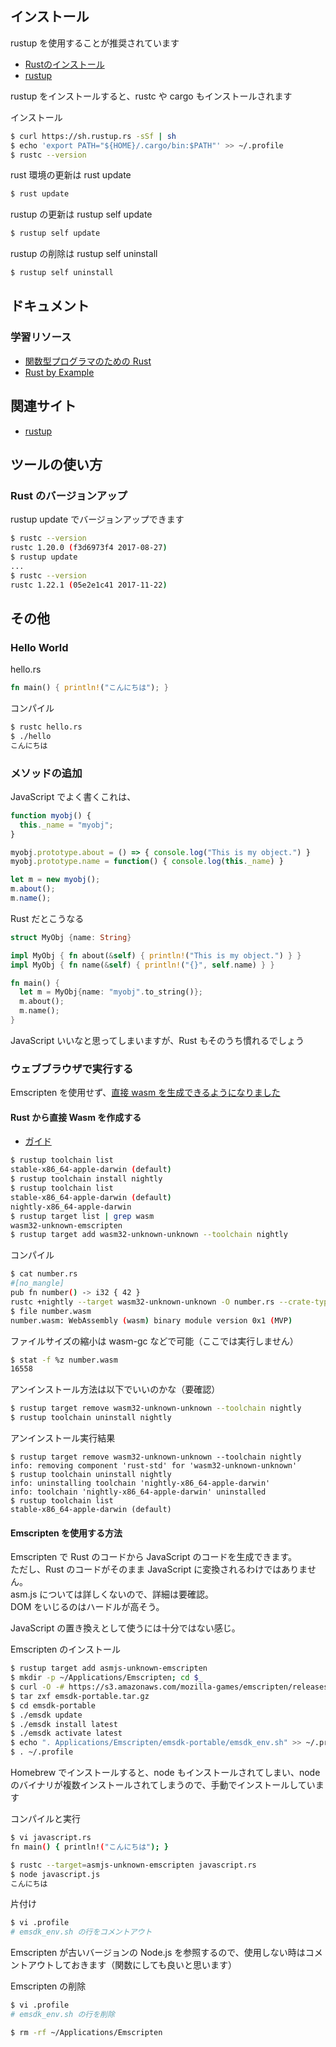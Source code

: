 ## インストール

rustup を使用することが推奨されています  
- [Rustのインストール](https://www.rust-lang.org/ja-JP/install.html)
- [rustup](https://github.com/rust-lang-nursery/rustup.rs/blob/master/README.md)

rustup をインストールすると、rustc や cargo もインストールされます

インストール
````sh
$ curl https://sh.rustup.rs -sSf | sh
$ echo 'export PATH="${HOME}/.cargo/bin:$PATH"' >> ~/.profile
$ rustc --version
````

rust 環境の更新は rust update
````sh
$ rust update
````

rustup の更新は rustup self update
````sh
$ rustup self update
````

rustup の削除は rustup self uninstall
````sh
$ rustup self uninstall
````

## ドキュメント

### 学習リソース
- [関数型プログラマのための Rust](http://postd.cc/rust-for-functional-programmers/)
- [Rust by Example](http://rust-lang-ja.org/rust-by-example/)

## 関連サイト
- [rustup](https://github.com/rust-lang-nursery/rustup.rs)

## ツールの使い方

### Rust のバージョンアップ
rustup update でバージョンアップできます

````sh
$ rustc --version
rustc 1.20.0 (f3d6973f4 2017-08-27)
$ rustup update
...
$ rustc --version
rustc 1.22.1 (05e2e1c41 2017-11-22)
````

## その他

### Hello World

hello.rs
````rust
fn main() { println!("こんにちは"); }
````

コンパイル
````sh
$ rustc hello.rs
$ ./hello
こんにちは
````

### メソッドの追加
JavaScript でよく書くこれは、
````javascript
function myobj() {
  this._name = "myobj";
}

myobj.prototype.about = () => { console.log("This is my object.") }
myobj.prototype.name = function() { console.log(this._name) }

let m = new myobj();
m.about();
m.name();
````

Rust だとこうなる
````rust
struct MyObj {name: String}

impl MyObj { fn about(&self) { println!("This is my object.") } }
impl MyObj { fn name(&self) { println!("{}", self.name) } }

fn main() {
  let m = MyObj{name: "myobj".to_string()};
  m.about();
  m.name();
}
````

JavaScript いいなと思ってしまいますが、Rust もそのうち慣れるでしょう

### ウェブブラウザで実行する
Emscripten を使用せず、[直接 wasm を生成できるようになりました](https://www.hellorust.com/news/native-wasm-target.html)

#### Rust から直接 Wasm を作成する

- [ガイド](https://www.hellorust.com/setup/wasm-target/)

````sh
$ rustup toolchain list
stable-x86_64-apple-darwin (default)
$ rustup toolchain install nightly
$ rustup toolchain list
stable-x86_64-apple-darwin (default)
nightly-x86_64-apple-darwin
$ rustup target list | grep wasm
wasm32-unknown-emscripten
$ rustup target add wasm32-unknown-unknown --toolchain nightly
````

コンパイル
````sh
$ cat number.rs
#[no_mangle]
pub fn number() -> i32 { 42 }
rustc +nightly --target wasm32-unknown-unknown -O number.rs --crate-type=cdylib
$ file number.wasm 
number.wasm: WebAssembly (wasm) binary module version 0x1 (MVP)
````

ファイルサイズの縮小は wasm-gc などで可能（ここでは実行しません）
````sh
$ stat -f %z number.wasm 
16558
````

アンインストール方法は以下でいいのかな（要確認）
````sh
$ rustup target remove wasm32-unknown-unknown --toolchain nightly
$ rustup toolchain uninstall nightly
````

アンインストール実行結果
````
$ rustup target remove wasm32-unknown-unknown --toolchain nightly
info: removing component 'rust-std' for 'wasm32-unknown-unknown'
$ rustup toolchain uninstall nightly
info: uninstalling toolchain 'nightly-x86_64-apple-darwin'
info: toolchain 'nightly-x86_64-apple-darwin' uninstalled
$ rustup toolchain list
stable-x86_64-apple-darwin (default)
````

#### Emscripten を使用する方法
Emscripten で Rust のコードから JavaScript のコードを生成できます。  
ただし、Rust のコードがそのまま JavaScript に変換されるわけではありません。  
asm.js については詳しくないので、詳細は要確認。  
DOM をいじるのはハードルが高そう。

JavaScript の置き換えとして使うには十分ではない感じ。

Emscripten のインストール
````sh
$ rustup target add asmjs-unknown-emscripten
$ mkdir -p ~/Applications/Emscripten; cd $_
$ curl -O -# https://s3.amazonaws.com/mozilla-games/emscripten/releases/emsdk-portable.tar.gz
$ tar zxf emsdk-portable.tar.gz
$ cd emsdk-portable
$ ./emsdk update
$ ./emsdk install latest
$ ./emsdk activate latest
$ echo ". Applications/Emscripten/emsdk-portable/emsdk_env.sh" >> ~/.profile
$ . ~/.profile
````

Homebrew でインストールすると、node もインストールされてしまい、node のバイナリが複数インストールされてしまうので、手動でインストールしています

コンパイルと実行
````sh
$ vi javascript.rs 
fn main() { println!("こんにちは"); }

$ rustc --target=asmjs-unknown-emscripten javascript.rs
$ node javascript.js
こんにちは
````

片付け
````sh
$ vi .profile
# emsdk_env.sh の行をコメントアウト
````

Emscripten が古いバージョンの Node.js を参照するので、使用しない時はコメントアウトしておきます（関数にしても良いと思います）

Emscripten の削除
````sh
$ vi .profile
# emsdk_env.sh の行を削除

$ rm -rf ~/Applications/Emscripten
````
